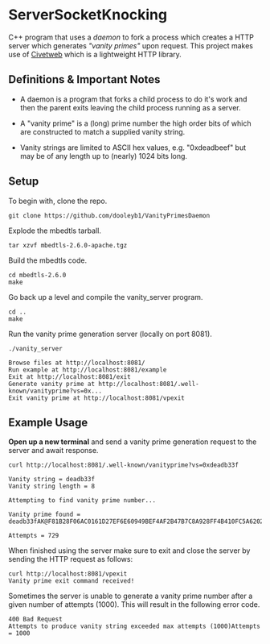 # ServerSocketKnocking
C++ program that uses a _daemon_ to fork a process which creates a HTTP server which generates *"vanity primes"* upon request. This project makes use of [Civetweb](https://github.com/civetweb/civetweb) which is a lightweight HTTP library.

## Definitions & Important Notes

* A daemon is a program that forks a child process to do it's work and then the parent exits leaving the child process running as a server.

* A "vanity prime" is a (long) prime number the high order bits of which are constructed to match a supplied vanity string. 

* Vanity strings are limited to ASCII hex values, e.g. "0xdeadbeef" but may be of any length up to (nearly) 1024 bits long. 

## Setup

To begin with, clone the repo.
```
git clone https://github.com/dooleyb1/VanityPrimesDaemon
```

Explode the mbedtls tarball.
```
tar xzvf mbedtls-2.6.0-apache.tgz
```

Build the mbedtls code.
```
cd mbedtls-2.6.0
make
```

Go back up a level and compile the vanity_server program.
```
cd ..
make
```

Run the vanity prime generation server (locally on port 8081).
```
./vanity_server

Browse files at http://localhost:8081/
Run example at http://localhost:8081/example
Exit at http://localhost:8081/exit
Generate vanity prime at http://localhost:8081/.well-known/vanityprime?vs=0x...
Exit vanity prime at http://localhost:8081/vpexit

```

## Example Usage

**Open up a new terminal** and send a vanity prime generation request to the server and await response.

```
curl http://localhost:8081/.well-known/vanityprime?vs=0xdeadb33f

Vanity string = deadb33f
Vanity string length = 8 

Attempting to find vanity prime number...

Vanity prime found = deadb33fAK@F81B28F06AC0161D27EF6E60949BEF4AF2B47B7C8A928FF4B410FC5A6202D897AF70BD4660D1C37897BD9DF849DCB474EAD21923C9AC72E676580F060D87D12315C4F209048E3F02F32D5C4E6DB3D17E06F8187CC96D50E7D210B91E00BAF38CC7E8111D388A474A73B089E7B7AF3BF0B0582ADCBA99D2E8AA255

Attempts = 729

```

When finished using the server make sure to exit and close the server by sending the HTTP request as follows:

```
curl http://localhost:8081/vpexit
Vanity prime exit command received!

```

Sometimes the server is unable to generate a vanity prime number after a given number of attempts (1000). This will result in the following error code.

```
400 Bad Request
Attempts to produce vanity string exceeded max attempts (1000)Attempts = 1000

```